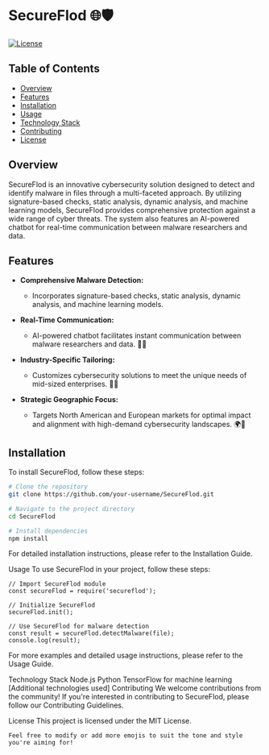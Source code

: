 # SecureFlod 🌐🛡️

[![License](https://img.shields.io/badge/license-MIT-blue.svg)](https://opensource.org/licenses/MIT)

## Table of Contents
- [Overview](#overview)
- [Features](#features)
- [Installation](#installation)
- [Usage](#usage)
- [Technology Stack](#technology-stack)
- [Contributing](#contributing)
- [License](#license)

## Overview

SecureFlod is an innovative cybersecurity solution designed to detect and identify malware in files through a multi-faceted approach. By utilizing signature-based checks, static analysis, dynamic analysis, and machine learning models, SecureFlod provides comprehensive protection against a wide range of cyber threats. The system also features an AI-powered chatbot for real-time communication between malware researchers and data.

## Features

- **Comprehensive Malware Detection:**
  - Incorporates signature-based checks, static analysis, dynamic analysis, and machine learning models.

- **Real-Time Communication:**
  - AI-powered chatbot facilitates instant communication between malware researchers and data. 🤖💬

- **Industry-Specific Tailoring:**
  - Customizes cybersecurity solutions to meet the unique needs of mid-sized enterprises. 🎩👔

- **Strategic Geographic Focus:**
  - Targets North American and European markets for optimal impact and alignment with high-demand cybersecurity landscapes. 🌍🎯

## Installation

To install SecureFlod, follow these steps:

```bash
# Clone the repository
git clone https://github.com/your-username/SecureFlod.git

# Navigate to the project directory
cd SecureFlod

# Install dependencies
npm install
```

For detailed installation instructions, please refer to the Installation Guide.

Usage
To use SecureFlod in your project, follow these steps:

```
// Import SecureFlod module
const secureFlod = require('secureflod');

// Initialize SecureFlod
secureFlod.init();

// Use SecureFlod for malware detection
const result = secureFlod.detectMalware(file);
console.log(result);
```
For more examples and detailed usage instructions, please refer to the Usage Guide.

Technology Stack
Node.js
Python
TensorFlow for machine learning
[Additional technologies used]
Contributing
We welcome contributions from the community! If you're interested in contributing to SecureFlod, please follow our Contributing Guidelines.

License
This project is licensed under the MIT License.

```
Feel free to modify or add more emojis to suit the tone and style you're aiming for!
```
